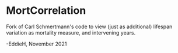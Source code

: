 # MortCorrelation

Fork of Carl Schmertmann's code to view (just as additional) lifespan variation as mortality measure, and intervening years.

-EddieH, November 2021
